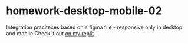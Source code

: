 # homework-desktop-mobile-02
Integration praciteces based on a figma file - responsive only in desktop and mobile 
Check it out [on my replit](https://homework-desktop-mobile-02--klosmi.repl.co/).
